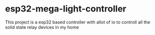 # esp32-mega-light-controller
This project is a esp32 based controller with allot of io to controll all the solid state relay devices in my home
